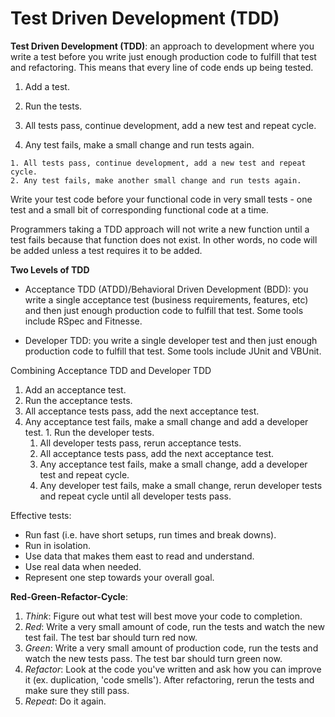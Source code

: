 # Test Driven Development (TDD)

**Test Driven Development (TDD)**: an approach to development where you write a test before you write just enough production code to fulfill that test and refactoring. This means that every line of code ends up being tested.

1. Add a test.
2. Run the tests.

  1. All tests pass, continue development, add a new test and repeat cycle.
  2. Any test fails, make a small change and run tests again.

    1. All tests pass, continue development, add a new test and repeat cycle.
    2. Any test fails, make another small change and run tests again.

Write your test code before your functional code in very small tests - one test and a small bit of corresponding functional code at a time.

Programmers taking a TDD approach will not write a new function until a test fails because that function does not exist. In other words, no code will be added unless a test requires it to be added.

**Two Levels of TDD**

+ Acceptance TDD (ATDD)/Behavioral Driven Development (BDD): you write a single acceptance test (business requirements, features, etc) and then just enough production code to fulfill that test. Some tools include RSpec and Fitnesse.

+ Developer TDD: you write a single developer test and then just enough production code to fulfill that test. Some tools include JUnit and VBUnit.

Combining Acceptance TDD and Developer TDD

1. Add an acceptance test.
2. Run the acceptance tests.
  1. All acceptance tests pass, add the next acceptance test.
  2. Any acceptance test fails, make a small change and add a developer test.
    1. Run the developer tests.
      1. All developer tests pass, rerun acceptance tests.
        1. All acceptance tests pass, add the next acceptance test.
        2. Any acceptance test fails, make a small change, add a developer test and repeat cycle.
      2. Any developer test fails, make a small change, rerun developer tests and repeat cycle until all developer tests pass.

Effective tests:
+ Run fast (i.e. have short setups, run times and break downs).
+ Run in isolation.
+ Use data that makes them east to read and understand.
+ Use real data when needed.
+ Represent one step towards your overall goal.

**Red-Green-Refactor-Cycle**:

1. *Think*: Figure out what test will best move your code to completion.
2. *Red*: Write a very small amount of code, run the tests and watch the new test fail. The test bar should turn red now.
3. *Green*: Write a very small amount of production code, run the tests and watch the new tests pass. The test bar should turn green now.
4. *Refactor*: Look at the code you've written and ask how you can improve it (ex. duplication, 'code smells'). After refactoring, rerun the tests and make sure they still pass.
5. *Repeat*: Do it again.
